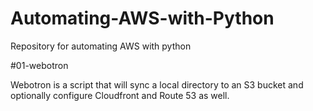 # Automating-AWS-with-Python

Repository for automating AWS with python

#01-webotron

Webotron is a script that will sync a local directory to an S3 bucket and optionally configure Cloudfront and Route 53 as well.
